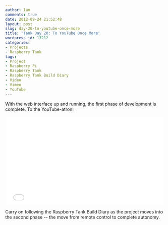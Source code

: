```yaml
---
author: Ian
comments: true
date: 2012-09-24 21:52:48
layout: post
slug: day-20-to-youtube-once-more
title: 'Tank Day 20: To YouTube Once More'
wordpress_id: 13212
categories:
- Projects
- Raspberry Tank
tags:
- Project
- Raspberry Pi
- Raspberry Tank
- Raspberry Tank Build Diary
- Video
- Vimeo
- YouTube
---
```


With the web interface up and running, the first phase of development is complete.  To the YouTube-atron!

<center><iframe src="//player.vimeo.com/video/79005947" width="500" height="281" frameborder="0" webkitallowfullscreen mozallowfullscreen allowfullscreen></iframe></center>

Carry on following the Raspberry Tank Build Diary as the project moves into the second phase -- the move from remote control to complete autonomy.
